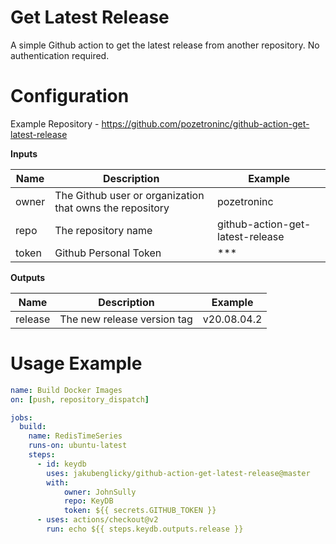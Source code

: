 Get Latest Release
==================

A simple Github action to get the latest release from another repository. No authentication required.

Configuration
=============

Example Repository - https://github.com/pozetroninc/github-action-get-latest-release

**Inputs**

Name | Description | Example
--- | --- | ---
owner | The Github user or organization that owns the repository |  pozetroninc
repo | The repository name | github-action-get-latest-release
token | Github Personal Token | ***

**Outputs**

Name | Description | Example
--- | --- | ---
release | The new release version tag | v20.08.04.2

Usage Example
=============
``` yaml
name: Build Docker Images
on: [push, repository_dispatch]

jobs:
  build:
    name: RedisTimeSeries
    runs-on: ubuntu-latest
    steps:
      - id: keydb
        uses: jakubenglicky/github-action-get-latest-release@master
        with:
            owner: JohnSully
            repo: KeyDB
            token: ${{ secrets.GITHUB_TOKEN }}
      - uses: actions/checkout@v2
        run: echo ${{ steps.keydb.outputs.release }}
```
